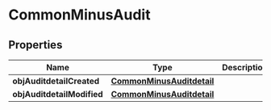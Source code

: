 
# CommonMinusAudit

## Properties
Name | Type | Description | Notes
------------ | ------------- | ------------- | -------------
**objAuditdetailCreated** | [**CommonMinusAuditdetail**](CommonMinusAuditdetail.md) |  | 
**objAuditdetailModified** | [**CommonMinusAuditdetail**](CommonMinusAuditdetail.md) |  |  [optional]




